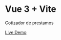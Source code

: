 # Vue 3 + Vite
Cotizador de prestamos 

[Live Demo](https://cotizador-de-prestamo-vuejs.netlify.app/)
